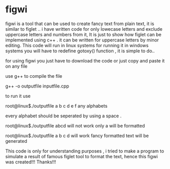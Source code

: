 # figwi

figwi is a tool that can be used to create fancy text from plain text, it is similar to figlet .. i have written code for only lowecase letters and exclude uppercase letters and numbers from it, It is just to show how figlet can be implemented using c++ . it can be written for uppercase letters by minor editing. This code will run in linux systems for running it in windows systems you will have to redefine gotoxy() function , it is simple to do..

for using figwi you just have to download the code or just copy and paste it on any file

use g++ to compile the file

g++ -o outputfile inputfile.cpp

to run it use

root@linux$./outputfile  a b c d e f any alphabets

every alphabet should be seperated by using a space .

root@linux$./outputfile abcd 
will not work only a will be formatted

root@linux$./outputfile a b c d 
will work 
fancy formatted text will be generated

This code is only for understanding purposes , i tried to make a program to simulate a result of famous figlet tool to format the text, hence this figwi was created!!!
Thanks!!!

